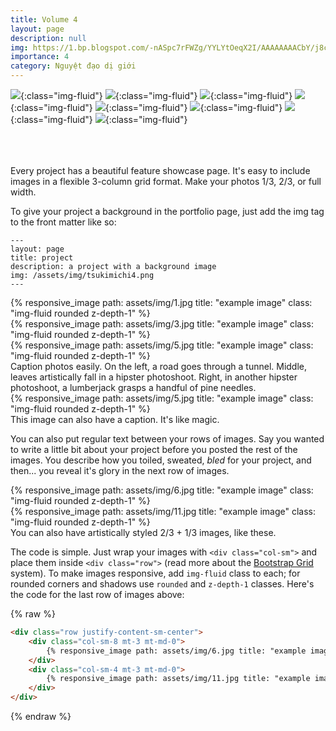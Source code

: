 ```yaml
---
title: Volume 4
layout: page
description: null
img: https://1.bp.blogspot.com/-nASpc7rFWZg/YYLYtOeqX2I/AAAAAAAACbY/j8ccklmhDk4gJx6_7h22agt9dYw3mXIWgCLcBGAsYHQ/s16000/IMG_0188.PNG
importance: 4
category: Nguyệt đạo dị giới
---
```

![](https://1.bp.blogspot.com/-nASpc7rFWZg/YYLYtOeqX2I/AAAAAAAACbY/j8ccklmhDk4gJx6_7h22agt9dYw3mXIWgCLcBGAsYHQ/s16000/IMG_0188.PNG){:class="img-fluid"}
![](https://1.bp.blogspot.com/-el3-rlAhqDU/YYL7TGMfJ4I/AAAAAAAACbo/ZHIoDKv6lioNTyiZRAXR6x1wlvjqANB6QCLcBGAsYHQ/s16000/IMG_0189.PNG){:class="img-fluid"}
![](https://1.bp.blogspot.com/-Aw1_tK6LF0g/YYL7TL2qClI/AAAAAAAACbk/5leGt_FdTqoVxgcz2thVDRM_m2w4zWvPwCLcBGAsYHQ/s16000/IMG_0201.PNG){:class="img-fluid"}
![](https://1.bp.blogspot.com/-xVOCSl5d0po/YYL7TCRgk-I/AAAAAAAACbg/O6ZItf8rZIgFgh9gTv2Ke_2vAVFVqn4kQCLcBGAsYHQ/s16000/IMG_0222.PNG){:class="img-fluid"}
![](https://1.bp.blogspot.com/-Wd9I_hj9Dbg/YYL7T5k_rTI/AAAAAAAACbs/6egNdwMH-BUxKSs87fI4u4EV7nUzFKr_gCLcBGAsYHQ/s16000/IMG_0235.PNG){:class="img-fluid"}
![](https://1.bp.blogspot.com/-WOp0whfQ_dE/YYL7UPYB2rI/AAAAAAAACbw/dOehVoJ0T-EFLNL175aeuq5tSywYraFowCLcBGAsYHQ/s16000/IMG_0277.PNG){:class="img-fluid"}
![](https://1.bp.blogspot.com/-YY0mSQteovY/YYL7UXmuGyI/AAAAAAAACb0/yoDSAFOlJ8cy7qqsLsoIkBoQNz--LaqsgCLcBGAsYHQ/s16000/IMG_0299.PNG){:class="img-fluid"}
![](https://1.bp.blogspot.com/-xMRrWsZR4ss/YYL7UykN59I/AAAAAAAACb4/J2dcMSrkakMosIwkfALlG56y8MpnpyRTACLcBGAsYHQ/s16000/IMG_0332.PNG){:class="img-fluid"}
<br />
<br />
<br />
<br />












Every project has a beautiful feature showcase page.
It's easy to include images in a flexible 3-column grid format.
Make your photos 1/3, 2/3, or full width.

To give your project a background in the portfolio page, just add the img tag to the front matter like so:

    ---
    layout: page
    title: project
    description: a project with a background image
    img: /assets/img/tsukimichi4.png
    ---

<div class="row">
    <div class="col-sm mt-3 mt-md-0">
        {% responsive_image path: assets/img/1.jpg title: "example image" class: "img-fluid rounded z-depth-1" %}
    </div>
    <div class="col-sm mt-3 mt-md-0">
        {% responsive_image path: assets/img/3.jpg title: "example image" class: "img-fluid rounded z-depth-1" %}
    </div>
    <div class="col-sm mt-3 mt-md-0">
        {% responsive_image path: assets/img/5.jpg title: "example image" class: "img-fluid rounded z-depth-1" %}
    </div>
</div>
<div class="caption">
    Caption photos easily. On the left, a road goes through a tunnel. Middle, leaves artistically fall in a hipster photoshoot. Right, in another hipster photoshoot, a lumberjack grasps a handful of pine needles.
</div>
<div class="row">
    <div class="col-sm mt-3 mt-md-0">
        {% responsive_image path: assets/img/5.jpg title: "example image" class: "img-fluid rounded z-depth-1" %}
    </div>
</div>
<div class="caption">
    This image can also have a caption. It's like magic.
</div>

You can also put regular text between your rows of images.
Say you wanted to write a little bit about your project before you posted the rest of the images.
You describe how you toiled, sweated, *bled* for your project, and then... you reveal it's glory in the next row of images.


<div class="row justify-content-sm-center">
    <div class="col-sm-8 mt-3 mt-md-0">
        {% responsive_image path: assets/img/6.jpg title: "example image" class: "img-fluid rounded z-depth-1" %}
    </div>
    <div class="col-sm-4 mt-3 mt-md-0">
        {% responsive_image path: assets/img/11.jpg title: "example image" class: "img-fluid rounded z-depth-1" %}
    </div>
</div>
<div class="caption">
    You can also have artistically styled 2/3 + 1/3 images, like these.
</div>


The code is simple.
Just wrap your images with `<div class="col-sm">` and place them inside `<div class="row">` (read more about the <a href="https://getbootstrap.com/docs/4.4/layout/grid/">Bootstrap Grid</a> system).
To make images responsive, add `img-fluid` class to each; for rounded corners and shadows use `rounded` and `z-depth-1` classes.
Here's the code for the last row of images above:

{% raw %}
```html
<div class="row justify-content-sm-center">
    <div class="col-sm-8 mt-3 mt-md-0">
        {% responsive_image path: assets/img/6.jpg title: "example image" class: "img-fluid rounded z-depth-1" %}
    </div>
    <div class="col-sm-4 mt-3 mt-md-0">
        {% responsive_image path: assets/img/11.jpg title: "example image" class: "img-fluid rounded z-depth-1" %}
    </div>
</div>
```
{% endraw %}
